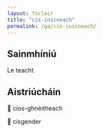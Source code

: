```yaml
---
layout: focloir
title: "cis-inscneach"
permalink: /ga/cis-inscneach/
---
```


## Sainmhíniú

Le teacht

## Aistriúcháin

&#x1f3f4;&#xe0067;&#xe0062;&#xe0073;&#xe0063;&#xe0074;&#xe007f; cios-ghnèitheach

&#x1f3f4;&#xe0067;&#xe0062;&#xe0065;&#xe006e;&#xe0067;&#xe007f; cisgender
